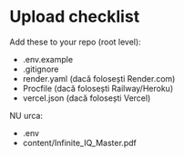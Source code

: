 # Upload checklist

Add these to your repo (root level):
- .env.example
- .gitignore
- render.yaml  (dacă folosești Render.com)
- Procfile     (dacă folosești Railway/Heroku)
- vercel.json  (dacă folosești Vercel)

NU urca:
- .env
- content/Infinite_IQ_Master.pdf
